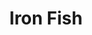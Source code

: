 ---
codehost: https://github.com/iron-fish
logohandle: ironfishnetwork
sort: ironfish
title: Iron Fish
twitter: https://x.com/ironfishcrypto
website: https://ironfish.network/
---